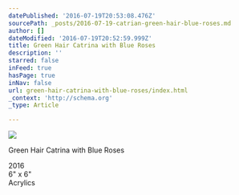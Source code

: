 ```yaml
---
datePublished: '2016-07-19T20:53:08.476Z'
sourcePath: _posts/2016-07-19-catrian-green-hair-blue-roses.md
author: []
dateModified: '2016-07-19T20:52:59.999Z'
title: Green Hair Catrina with Blue Roses
description: ''
starred: false
inFeed: true
hasPage: true
inNav: false
url: green-hair-catrina-with-blue-roses/index.html
_context: 'http://schema.org'
_type: Article

---
```

![](https://the-grid-user-content.s3-us-west-2.amazonaws.com/60531132-b246-4934-af20-b9ce9e1095f3.jpg)

Green Hair Catrina with Blue Roses

2016  
6" x 6"  
Acrylics